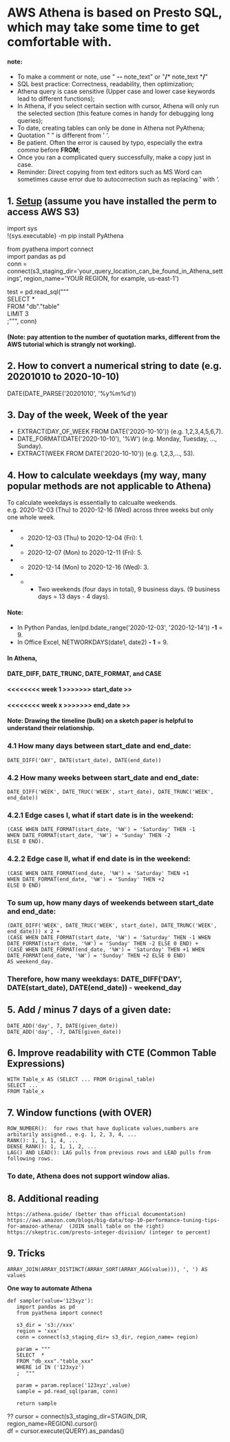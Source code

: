 # AWS Athena is based on Presto SQL, which may take some time to get comfortable with. 
#### note: 
- To make a comment or note, use " **--** note_text" or "**/*** note_text ***/**"
- SQL best practice: Correctness, readability, then optimization; 
- Athena query is case sensitive (Upper case and lower case keywords lead to different functions); 
- In Athena, if you select certain section with cursor, Athena will only run the selected section (this feature comes in handy for debugging long queries);
- To date, creating tables can only be done in Athena not PyAthena; 
- Quotation " " is different from ' '.
- Be patient. Often the error is caused by typo, especially the extra *comma* before **FROM**; 
- Once you ran a complicated query successfully, make a copy just in case. 
- Reminder: Direct copying from text editors such as MS Word can sometimes cause error due to autocorrection such as replacing ' with ‘.

## 1. [Setup](https://aws.amazon.com/blogs/machine-learning/run-sql-queries-from-your-sagemaker-notebooks-using-amazon-athena/) (assume you have installed the perm to access AWS S3)   
   import sys  
   !{sys.executable} -m pip install PyAthena  

   from pyathena import connect  
   import pandas as pd  
   conn = connect(s3_staging_dir='your_query_location_can_be_found_in_Athena_settings',  region_name='YOUR REGION, for example, us-east-1')  

   test = pd.read_sql("""  
   SELECT *  
   FROM "db"."table"  
   LIMIT 3  
   ;""", conn)  

#### (Note: pay attention to the number of quotation marks, different from the AWS tutorial which is strangly not working).

## 2. How to convert a numerical string to date (e.g. 20201010 to 2020-10-10)  
   DATE(DATE_PARSE('20201010', '%y%m%d'))  
   
## 3. Day of the week, Week of the year
  - EXTRACT(DAY_OF_WEEK FROM DATE('2020-10-10'))     (e.g. 1,2,3,4,5,6,7).   
  - DATE_FORMAT(DATE('2020-10-10'), '%W')   (e.g. Monday, Tuesday, ..., Sunday). 
  - EXTRACT(WEEK FROM DATE('2020-10-10'))     (e.g. 1,2,3,..., 53).  
   
## 4. How to calculate weekdays (my way, many popular methods are not applicable to Athena) 
To calculate weekdays is essentially to calcualte weekends.  
e.g. 2020-12-03 (Thu) to 2020-12-16 (Wed) across three weeks but only one whole week.  
- - 2020-12-03 (Thu) to 2020-12-04 (Fri): 1. 
- - 2020-12-07 (Mon) to 2020-12-11 (Fri): 5. 
- - 2020-12-14 (Mon) to 2020-12-16 (Wed): 3. 
- - - Two weekends (four days in total), 9 business days. (9 business days = 13 days - 4 days). 
#### Note:
- In Python Pandas, len(pd.bdate_range('2020-12-03', '2020-12-14')) **-1** = 9. 
- In Office Excel, NETWORKDAYS(date1, date2) **- 1** = 9. 

#### In Athena,
**DATE_DIFF, DATE_TRUNC, DATE_FORMAT, and CASE**  

#### <<<<<<<< week 1 >>>>>>> start_date >>
#### <<<<<<<< week x >>>>>>> end_date >>
#### Note: Drawing the timeline (bulk) on a sketch paper is helpful to understand their relationship.

### 4.1 How many days between start_date and end_date:   
    DATE_DIFF('DAY', DATE(start_date), DATE(end_date))  

### 4.2 How many weeks between start_date and end_date:   
    DATE_DIFF('WEEK', DATE_TRUC('WEEK', start_date), DATE_TRUNC('WEEK', end_date))    

### 4.2.1 Edge cases I, what if start date is in the weekend:   
    (CASE WHEN DATE_FORMAT(start_date, '%W') = 'Saturday' THEN -1   
    WHEN DATE_FORMAT(start_date, '%W') = 'Sunday' THEN -2   
    ELSE 0 END).  

### 4.2.2 Edge case II, what if end date is in the weekend:   
    (CASE WHEN DATE_FORMAT(end_date, '%W') = 'Saturday' THEN +1   
    WHEN DATE_FORMAT(end_date, '%W') = 'Sunday' THEN +2   
    ELSE 0 END)     

### To sum up, how many days of weekends between start_date and end_date:    
    (DATE_DIFF('WEEK', DATE_TRUC('WEEK', start_date), DATE_TRUNC('WEEK', end_date))) x 2 + 
    (CASE WHEN DATE_FORMAT(start_date, '%W') = 'Saturday' THEN -1 WHEN DATE_FORMAT(start_date, '%W') = 'Sunday' THEN -2 ELSE 0 END) +  
    (CASE WHEN DATE_FORMAT(end_date, '%W') = 'Saturday' THEN +1 WHEN DATE_FORMAT(end_date, '%W') = 'Sunday' THEN +2 ELSE 0 END)  
    AS weekend_day.   
### Therefore, how many weekdays: DATE_DIFF('DAY', DATE(start_date), DATE(end_date)) - **weekend_day**

## 5. Add / minus 7 days of a given date: 
    DATE_ADD('day', 7, DATE(given_date)) 
    DATE_ADD('day', -7, DATE(given_date))

## 6. Improve readability with CTE (Common Table Expressions)
    WITH Table_x AS (SELECT ... FROM Original_table)  
    SELECT ...  
    FROM Table_x  
## 7. Window functions (with OVER)
    ROW_NUMBER():  for rows that have duplicate values,numbers are arbitarily assigned., e.g. 1, 2, 3, 4, ...    
    RANK(): 1, 1, 1, 4, ...  
    DENSE_RANK(): 1, 1, 1, 2, ...  
    LAG() AND LEAD(): LAG pulls from previous rows and LEAD pulls from following rows.  
### To date, Athena does not support window alias.

## 8. Additional reading 
    https://athena.guide/ (better than official documentation)  
    https://aws.amazon.com/blogs/big-data/top-10-performance-tuning-tips-for-amazon-athena/  (JOIN small table on the right)  
    https://skeptric.com/presto-integer-division/ (integer to percent)
    
## 9. Tricks
    ARRAY_JOIN(ARRAY_DISTINCT(ARRAY_SORT(ARRAY_AGG(value))), ', ') AS values
    
 **One way to automate Athena**
```
def sampler(value='123xyz'):
   import pandas as pd
   from pyathena import connect

   s3_dir = 's3://xxx'
   region = 'xxx'
   conn = connect(s3_staging_dir= s3_dir, region_name= region)
    
   param = """
   SELECT  *
   FROM "db_xxx"."table_xxx"  
   WHERE id IN ('123xyz')
   ;  """
    
   param = param.replace('123xyz',value)
   sample = pd.read_sql(param, conn)
    
   return sample
```
??  cursor = connect(s3_staging_dir=STAGIN_DIR,  
                 region_name=REGION).cursor()  
   df = cursor.execute(QUERY).as_pandas()  
